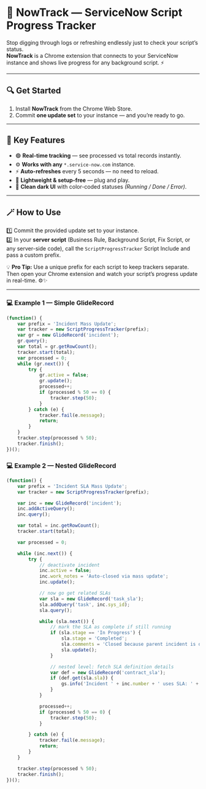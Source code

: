 # 🧭 NowTrack — ServiceNow Script Progress Tracker

Stop digging through logs or refreshing endlessly just to check your script’s status.  
**NowTrack** is a Chrome extension that connects to your ServiceNow instance and shows live progress for any background script. ⚡  

---

## 🔍 Get Started

1. Install **NowTrack** from the Chrome Web Store.  
2. Commit **one update set** to your instance — and you’re ready to go.  

---

## 🧠 Key Features

- 🟢 **Real-time tracking** — see processed vs total records instantly.  
- ⚙️ **Works with any** `*.service-now.com` instance.  
- ⚡ **Auto-refreshes** every 5 seconds — no need to reload.  
- 🧩 **Lightweight & setup-free** — plug and play.  
- 🎨 **Clean dark UI** with color-coded statuses *(Running / Done / Error)*.  

---

## 🪄 How to Use

1️⃣ Commit the provided update set to your instance.  
2️⃣ In your **server script** (Business Rule, Background Script, Fix Script, or any server-side code), call the `ScriptProgressTracker` Script Include and pass a custom prefix.  

💡 **Pro Tip:** Use a unique prefix for each script to keep trackers separate.  
Then open your Chrome extension and watch your script’s progress update in real-time. ⚙️✨  

---
<h3> 💻 Example 1 — Simple GlideRecord</h3>

```javascript
(function() {
    var prefix = 'Incident Mass Update';
    var tracker = new ScriptProgressTracker(prefix);
    var gr = new GlideRecord('incident');
    gr.query();
    var total = gr.getRowCount();
    tracker.start(total);
    var processed = 0;
    while (gr.next()) {
        try {
            gr.active = false;
            gr.update();
            processed++;
            if (processed % 50 == 0) {
                tracker.step(50);
            }
        } catch (e) {
            tracker.fail(e.message);
            return;
        }
    }
    tracker.step(processed % 50);
    tracker.finish();
})();

```
 <h3> 💻 Example 2 — Nested GlideRecord</h3>

```javascript
(function() {
    var prefix = 'Incident SLA Mass Update';
    var tracker = new ScriptProgressTracker(prefix);

    var inc = new GlideRecord('incident');
    inc.addActiveQuery();
    inc.query();

    var total = inc.getRowCount();
    tracker.start(total);

    var processed = 0;

    while (inc.next()) {
        try {
            // deactivate incident
            inc.active = false;
            inc.work_notes = 'Auto-closed via mass update';
            inc.update();

            // now go get related SLAs
            var sla = new GlideRecord('task_sla');
            sla.addQuery('task', inc.sys_id);
            sla.query();

            while (sla.next()) {
                // mark the SLA as complete if still running
                if (sla.stage == 'In Progress') {
                    sla.stage = 'Completed';
                    sla.comments = 'Closed because parent incident is deactivated';
                    sla.update();
                }

                // nested level: fetch SLA definition details
                var def = new GlideRecord('contract_sla');
                if (def.get(sla.sla)) {
                    gs.info('Incident ' + inc.number + ' uses SLA: ' + def.name);
                }
            }

            processed++;
            if (processed % 50 == 0) {
                tracker.step(50);
            }

        } catch (e) {
            tracker.fail(e.message);
            return;
        }
    }

    tracker.step(processed % 50);
    tracker.finish();
})();



 
 


 
